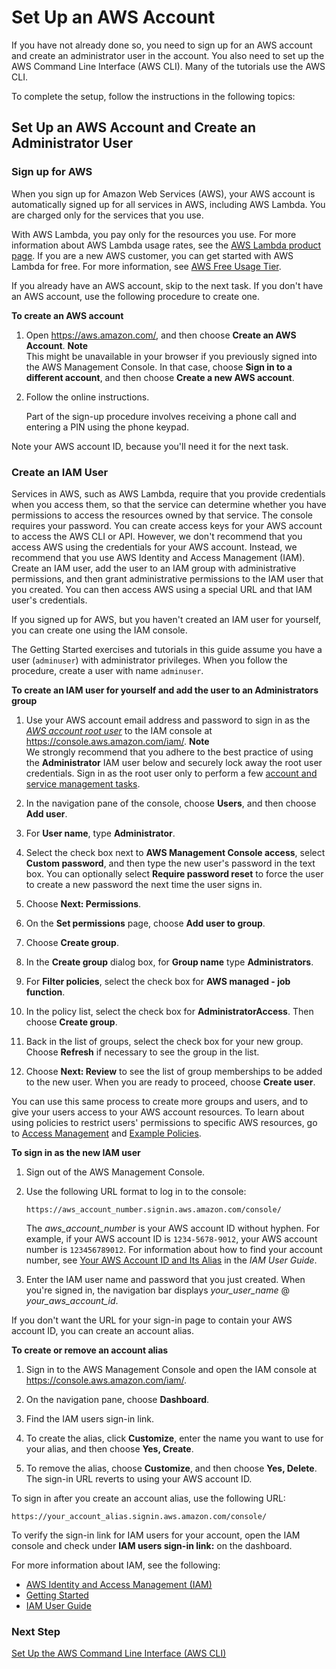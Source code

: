 # Set Up an AWS Account<a name="setup"></a>

If you have not already done so, you need to sign up for an AWS account and create an administrator user in the account\. You also need to set up the AWS Command Line Interface \(AWS CLI\)\. Many of the tutorials use the AWS CLI\.

To complete the setup, follow the instructions in the following topics:

## Set Up an AWS Account and Create an Administrator User<a name="setting-up"></a>

### Sign up for AWS<a name="setting-up-signup"></a>

When you sign up for Amazon Web Services \(AWS\), your AWS account is automatically signed up for all services in AWS, including AWS Lambda\. You are charged only for the services that you use\.

With AWS Lambda, you pay only for the resources you use\. For more information about AWS Lambda usage rates, see the [AWS Lambda product page](https://aws.amazon.com/lambda/)\. If you are a new AWS customer, you can get started with AWS Lambda for free\. For more information, see [AWS Free Usage Tier](https://aws.amazon.com/free/)\.

If you already have an AWS account, skip to the next task\. If you don't have an AWS account, use the following procedure to create one\.

**To create an AWS account**

1. Open [https://aws\.amazon\.com/](https://aws.amazon.com/), and then choose **Create an AWS Account**\.
**Note**  
This might be unavailable in your browser if you previously signed into the AWS Management Console\. In that case, choose **Sign in to a different account**, and then choose **Create a new AWS account**\.

1. Follow the online instructions\.

   Part of the sign\-up procedure involves receiving a phone call and entering a PIN using the phone keypad\.

Note your AWS account ID, because you'll need it for the next task\.

### Create an IAM User<a name="setting-up-iam"></a>

Services in AWS, such as AWS Lambda, require that you provide credentials when you access them, so that the service can determine whether you have permissions to access the resources owned by that service\. The console requires your password\. You can create access keys for your AWS account to access the AWS CLI or API\. However, we don't recommend that you access AWS using the credentials for your AWS account\. Instead, we recommend that you use AWS Identity and Access Management \(IAM\)\. Create an IAM user, add the user to an IAM group with administrative permissions, and then grant administrative permissions to the IAM user that you created\. You can then access AWS using a special URL and that IAM user's credentials\.

If you signed up for AWS, but you haven't created an IAM user for yourself, you can create one using the IAM console\.

The Getting Started exercises and tutorials in this guide assume you have a user \(`adminuser`\) with administrator privileges\. When you follow the procedure, create a user with name `adminuser`\.

**To create an IAM user for yourself and add the user to an Administrators group**

1. Use your AWS account email address and password to sign in as the *[AWS account root user](http://docs.aws.amazon.com/IAM/latest/UserGuide/id_root-user.html)* to the IAM console at [https://console\.aws\.amazon\.com/iam/](https://console.aws.amazon.com/iam/)\.
**Note**  
We strongly recommend that you adhere to the best practice of using the **Administrator** IAM user below and securely lock away the root user credentials\. Sign in as the root user only to perform a few [account and service management tasks](http://docs.aws.amazon.com/general/latest/gr/aws_tasks-that-require-root.html)\.

1. In the navigation pane of the console, choose **Users**, and then choose **Add user**\.

1. For **User name**, type **Administrator**\.

1. Select the check box next to **AWS Management Console access**, select **Custom password**, and then type the new user's password in the text box\. You can optionally select **Require password reset** to force the user to create a new password the next time the user signs in\.

1. Choose **Next: Permissions**\.

1. On the **Set permissions** page, choose **Add user to group**\.

1. Choose **Create group**\.

1. In the **Create group** dialog box, for **Group name** type **Administrators**\.

1. For **Filter policies**, select the check box for **AWS managed \- job function**\.

1. In the policy list, select the check box for **AdministratorAccess**\. Then choose **Create group**\.

1. Back in the list of groups, select the check box for your new group\. Choose **Refresh** if necessary to see the group in the list\.

1. Choose **Next: Review** to see the list of group memberships to be added to the new user\. When you are ready to proceed, choose **Create user**\.

You can use this same process to create more groups and users, and to give your users access to your AWS account resources\. To learn about using policies to restrict users' permissions to specific AWS resources, go to [Access Management](http://docs.aws.amazon.com/IAM/latest/UserGuide/access.html) and [Example Policies](http://docs.aws.amazon.com/IAM/latest/UserGuide/access_policies_examples.html)\.

**To sign in as the new IAM user**

1. Sign out of the AWS Management Console\.

1. Use the following URL format to log in to the console:

   ```
   https://aws_account_number.signin.aws.amazon.com/console/
   ```

   The *aws\_account\_number* is your AWS account ID without hyphen\. For example, if your AWS account ID is `1234-5678-9012`, your AWS account number is `123456789012`\. For information about how to find your account number, see [Your AWS Account ID and Its Alias](http://docs.aws.amazon.com/IAM/latest/UserGuide/console_account-alias.html) in the *IAM User Guide*\.

1. Enter the IAM user name and password that you just created\. When you're signed in, the navigation bar displays *your\_user\_name* @ *your\_aws\_account\_id*\.

If you don't want the URL for your sign\-in page to contain your AWS account ID, you can create an account alias\. 

**To create or remove an account alias**

1. Sign in to the AWS Management Console and open the IAM console at [https://console\.aws\.amazon\.com/iam/](https://console.aws.amazon.com/iam/)\.

1. On the navigation pane, choose **Dashboard**\.

1. Find the IAM users sign\-in link\.

1. To create the alias, click **Customize**, enter the name you want to use for your alias, and then choose **Yes, Create**\.

1. To remove the alias, choose **Customize**, and then choose **Yes, Delete**\. The sign\-in URL reverts to using your AWS account ID\.

To sign in after you create an account alias, use the following URL:

```
https://your_account_alias.signin.aws.amazon.com/console/
```

To verify the sign\-in link for IAM users for your account, open the IAM console and check under **IAM users sign\-in link:** on the dashboard\.

For more information about IAM, see the following:
+ [AWS Identity and Access Management \(IAM\)](https://aws.amazon.com/iam/)
+ [Getting Started](http://docs.aws.amazon.com/IAM/latest/UserGuide/getting-started.html)
+ [IAM User Guide](http://docs.aws.amazon.com/IAM/latest/UserGuide/)

### Next Step<a name="setting-up-next-step"></a>
[Set Up the AWS Command Line Interface \(AWS CLI\)](setup-awscli.md)
